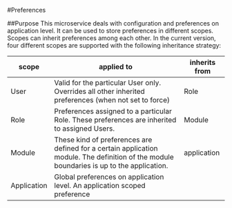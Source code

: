 #Preferences

##Purpose
This microservice deals with configuration and preferences on application level. It can be
used to store preferences in different scopes. Scopes can inherit preferences among each
other. In the current version, four different scopes are supported with the following
inheritance strategy:

| scope       | applied to | inherits from |
| ----------- | ---------- | ------------- |
| User        | Valid for the particular User only. Overrides all other inherited preferences (when not set to force) | Role |
| Role        | Preferences assigned to a particular Role. These preferences are inherited to assigned Users. | Module |
| Module      | These kind of preferences are defined for a certain application module. The definition of the module boundaries is up to the application. | application |
| Application | Global preferences on application level. An application scoped preference | |
